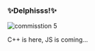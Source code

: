 ### ✨Delphisss!✨

![commisstion 5](https://c4.wallpaperflare.com/wallpaper/618/394/542/sword-art-online-asada-shino-sniper-rifle-eyes-wallpaper-preview.jpg)
>
C++ is here, JS is coming... <br>

<!-- BLOG-POST-LIST:START -->
<!-- BLOG-POST-LIST:END -->

